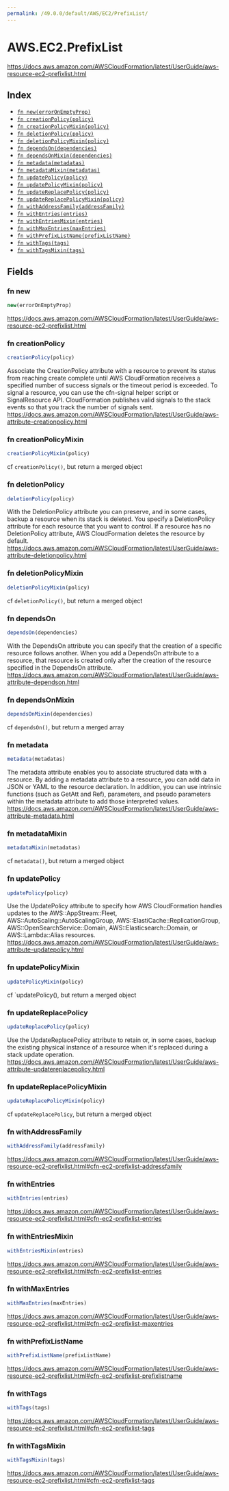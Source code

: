 ```yaml
---
permalink: /49.0.0/default/AWS/EC2/PrefixList/
---
```


# AWS.EC2.PrefixList

https://docs.aws.amazon.com/AWSCloudFormation/latest/UserGuide/aws-resource-ec2-prefixlist.html

## Index

* [`fn new(errorOnEmptyProp)`](#fn-new)
* [`fn creationPolicy(policy)`](#fn-creationpolicy)
* [`fn creationPolicyMixin(policy)`](#fn-creationpolicymixin)
* [`fn deletionPolicy(policy)`](#fn-deletionpolicy)
* [`fn deletionPolicyMixin(policy)`](#fn-deletionpolicymixin)
* [`fn dependsOn(dependencies)`](#fn-dependson)
* [`fn dependsOnMixin(dependencies)`](#fn-dependsonmixin)
* [`fn metadata(metadatas)`](#fn-metadata)
* [`fn metadataMixin(metadatas)`](#fn-metadatamixin)
* [`fn updatePolicy(policy)`](#fn-updatepolicy)
* [`fn updatePolicyMixin(policy)`](#fn-updatepolicymixin)
* [`fn updateReplacePolicy(policy)`](#fn-updatereplacepolicy)
* [`fn updateReplacePolicyMixin(policy)`](#fn-updatereplacepolicymixin)
* [`fn withAddressFamily(addressFamily)`](#fn-withaddressfamily)
* [`fn withEntries(entries)`](#fn-withentries)
* [`fn withEntriesMixin(entries)`](#fn-withentriesmixin)
* [`fn withMaxEntries(maxEntries)`](#fn-withmaxentries)
* [`fn withPrefixListName(prefixListName)`](#fn-withprefixlistname)
* [`fn withTags(tags)`](#fn-withtags)
* [`fn withTagsMixin(tags)`](#fn-withtagsmixin)

## Fields

### fn new

```ts
new(errorOnEmptyProp)
```

https://docs.aws.amazon.com/AWSCloudFormation/latest/UserGuide/aws-resource-ec2-prefixlist.html

### fn creationPolicy

```ts
creationPolicy(policy)
```

Associate the CreationPolicy attribute with a resource to prevent its status from reaching create complete until AWS CloudFormation receives a specified number of success signals or the timeout period is exceeded. To signal a resource, you can use the cfn-signal helper script or SignalResource API. CloudFormation publishes valid signals to the stack events so that you track the number of signals sent. 
https://docs.aws.amazon.com/AWSCloudFormation/latest/UserGuide/aws-attribute-creationpolicy.html

### fn creationPolicyMixin

```ts
creationPolicyMixin(policy)
```

cf `creationPolicy()`, but return a merged object

### fn deletionPolicy

```ts
deletionPolicy(policy)
```

With the DeletionPolicy attribute you can preserve, and in some cases, backup a resource when its stack is deleted. You specify a DeletionPolicy attribute for each resource that you want to control. If a resource has no DeletionPolicy attribute, AWS CloudFormation deletes the resource by default. 
https://docs.aws.amazon.com/AWSCloudFormation/latest/UserGuide/aws-attribute-deletionpolicy.html

### fn deletionPolicyMixin

```ts
deletionPolicyMixin(policy)
```

cf `deletionPolicy()`, but return a merged object

### fn dependsOn

```ts
dependsOn(dependencies)
```

With the DependsOn attribute you can specify that the creation of a specific resource follows another. When you add a DependsOn attribute to a resource, that resource is created only after the creation of the resource specified in the DependsOn attribute. 
https://docs.aws.amazon.com/AWSCloudFormation/latest/UserGuide/aws-attribute-dependson.html

### fn dependsOnMixin

```ts
dependsOnMixin(dependencies)
```

cf `dependsOn()`, but return a merged array

### fn metadata

```ts
metadata(metadatas)
```

The metadata attribute enables you to associate structured data with a resource. By adding a metadata attribute to a resource, you can add data in JSON or YAML to the resource declaration. In addition, you can use intrinsic functions (such as GetAtt and Ref), parameters, and pseudo parameters within the metadata attribute to add those interpreted values. 
https://docs.aws.amazon.com/AWSCloudFormation/latest/UserGuide/aws-attribute-metadata.html

### fn metadataMixin

```ts
metadataMixin(metadatas)
```

cf `metadata()`, but return a merged object

### fn updatePolicy

```ts
updatePolicy(policy)
```

Use the UpdatePolicy attribute to specify how AWS CloudFormation handles updates to the AWS::AppStream::Fleet, AWS::AutoScaling::AutoScalingGroup, AWS::ElastiCache::ReplicationGroup, AWS::OpenSearchService::Domain, AWS::Elasticsearch::Domain, or AWS::Lambda::Alias resources. 
https://docs.aws.amazon.com/AWSCloudFormation/latest/UserGuide/aws-attribute-updatepolicy.html

### fn updatePolicyMixin

```ts
updatePolicyMixin(policy)
```

cf `updatePolicy(), but return a merged object

### fn updateReplacePolicy

```ts
updateReplacePolicy(policy)
```

Use the UpdateReplacePolicy attribute to retain or, in some cases, backup the existing physical instance of a resource when it's replaced during a stack update operation. 
https://docs.aws.amazon.com/AWSCloudFormation/latest/UserGuide/aws-attribute-updatereplacepolicy.html

### fn updateReplacePolicyMixin

```ts
updateReplacePolicyMixin(policy)
```

cf `updateReplacePolicy`, but return a merged object

### fn withAddressFamily

```ts
withAddressFamily(addressFamily)
```

https://docs.aws.amazon.com/AWSCloudFormation/latest/UserGuide/aws-resource-ec2-prefixlist.html#cfn-ec2-prefixlist-addressfamily

### fn withEntries

```ts
withEntries(entries)
```

https://docs.aws.amazon.com/AWSCloudFormation/latest/UserGuide/aws-resource-ec2-prefixlist.html#cfn-ec2-prefixlist-entries

### fn withEntriesMixin

```ts
withEntriesMixin(entries)
```

https://docs.aws.amazon.com/AWSCloudFormation/latest/UserGuide/aws-resource-ec2-prefixlist.html#cfn-ec2-prefixlist-entries

### fn withMaxEntries

```ts
withMaxEntries(maxEntries)
```

https://docs.aws.amazon.com/AWSCloudFormation/latest/UserGuide/aws-resource-ec2-prefixlist.html#cfn-ec2-prefixlist-maxentries

### fn withPrefixListName

```ts
withPrefixListName(prefixListName)
```

https://docs.aws.amazon.com/AWSCloudFormation/latest/UserGuide/aws-resource-ec2-prefixlist.html#cfn-ec2-prefixlist-prefixlistname

### fn withTags

```ts
withTags(tags)
```

https://docs.aws.amazon.com/AWSCloudFormation/latest/UserGuide/aws-resource-ec2-prefixlist.html#cfn-ec2-prefixlist-tags

### fn withTagsMixin

```ts
withTagsMixin(tags)
```

https://docs.aws.amazon.com/AWSCloudFormation/latest/UserGuide/aws-resource-ec2-prefixlist.html#cfn-ec2-prefixlist-tags